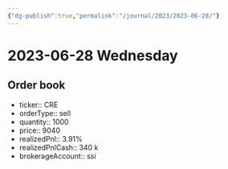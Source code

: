 ```yaml
---
{"dg-publish":true,"permalink":"/journal/2023/2023-06-28/"}
---
```


# 2023-06-28 Wednesday

## Order book

- ticker:: CRE
- orderType:: sell
- quantity:: 1000
- price:: 9040
- realizedPnl:: 3.91%
- realizedPnlCash:: 340 k
- brokerageAccount:: ssi
